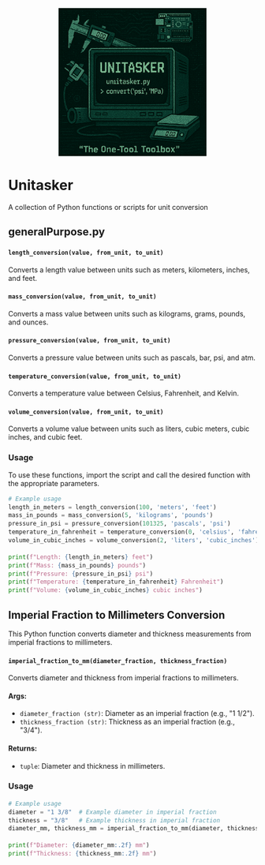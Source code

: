<div align="center">
  <img src="assets/unitasker_logo.png" alt="Example Image" width="300">
</div>

# Unitasker
A collection of Python functions or scripts for unit conversion

## generalPurpose.py

#### `length_conversion(value, from_unit, to_unit)`
Converts a length value between units such as meters, kilometers, inches, and feet.

#### `mass_conversion(value, from_unit, to_unit)`
Converts a mass value between units such as kilograms, grams, pounds, and ounces.

#### `pressure_conversion(value, from_unit, to_unit)`
Converts a pressure value between units such as pascals, bar, psi, and atm.

#### `temperature_conversion(value, from_unit, to_unit)`
Converts a temperature value between Celsius, Fahrenheit, and Kelvin.

#### `volume_conversion(value, from_unit, to_unit)`
Converts a volume value between units such as liters, cubic meters, cubic inches, and cubic feet.

### Usage

To use these functions, import the script and call the desired function with the appropriate parameters.

```python
# Example usage
length_in_meters = length_conversion(100, 'meters', 'feet')
mass_in_pounds = mass_conversion(5, 'kilograms', 'pounds')
pressure_in_psi = pressure_conversion(101325, 'pascals', 'psi')
temperature_in_fahrenheit = temperature_conversion(0, 'celsius', 'fahrenheit')
volume_in_cubic_inches = volume_conversion(2, 'liters', 'cubic_inches')

print(f"Length: {length_in_meters} feet")
print(f"Mass: {mass_in_pounds} pounds")
print(f"Pressure: {pressure_in_psi} psi")
print(f"Temperature: {temperature_in_fahrenheit} Fahrenheit")
print(f"Volume: {volume_in_cubic_inches} cubic inches")
```

## Imperial Fraction to Millimeters Conversion

This Python function converts diameter and thickness measurements from imperial fractions to millimeters.

#### `imperial_fraction_to_mm(diameter_fraction, thickness_fraction)`
Converts diameter and thickness from imperial fractions to millimeters.

#### Args:
- `diameter_fraction (str)`: Diameter as an imperial fraction (e.g., "1 1/2").
- `thickness_fraction (str)`: Thickness as an imperial fraction (e.g., "3/4").

#### Returns:
- `tuple`: Diameter and thickness in millimeters.

### Usage

```python
# Example usage
diameter = "1 3/8"  # Example diameter in imperial fraction
thickness = "3/8"   # Example thickness in imperial fraction
diameter_mm, thickness_mm = imperial_fraction_to_mm(diameter, thickness)

print(f"Diameter: {diameter_mm:.2f} mm")
print(f"Thickness: {thickness_mm:.2f} mm")
```

